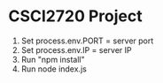 # CSCI2720 Project

1. Set process.env.PORT = server port
2. Set process.env.IP = server IP
3. Run "npm install"
4. Run node index.js
